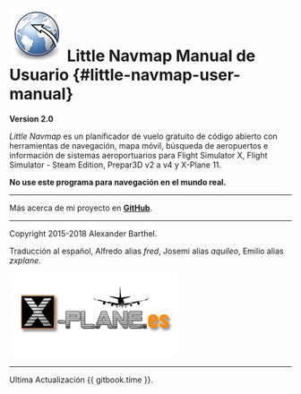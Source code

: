 # ![Little Navmap](../images/littlenavmap.svg "Little Navmap") Little Navmap Manual de Usuario {#little-navmap-user-manual}

**Version 2.0**

_Little Navmap_ es un planificador de vuelo gratuito de código abierto con herramientas de navegación, mapa móvil, búsqueda de aeropuertos e información de sistemas aeroportuarios para Flight Simulator X, Flight Simulator - Steam Edition, Prepar3D v2 a v4 y X-Plane 11.

**No use este programa para navegación en el mundo real.**

---

Más acerca de mi proyecto en [**GitHub**](https://albar965.github.io).

---

Copyright 2015-2018 Alexander Barthel. 

Traducción al español, Alfredo alias _fred_, Josemi alias _aquileo_, Emilio alias _zxplane_.

[![X-PLANE.es](../images/Firma_x-plane_es.png)](http://www.x-plane.es/)

---

Ultima Actualización {{ gitbook.time }}.



